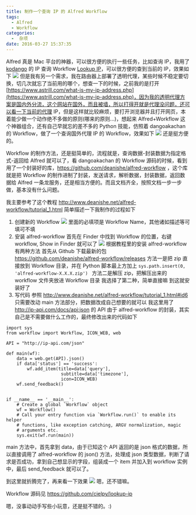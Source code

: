 ```yaml
---
title: 制作一个查询 IP 的 Alfred Workflow
tags:
  - Alfred
  - Workflow
categories:
  -  杂项
date: 2016-03-27 15:37:35
---
```


Alfred 真是 Mac 平台的神器，可以很方便的执行一些任务，比如查询 IP，我用了 [kodango](https://twitter.com/dangoakachan) 的 IP 查询 Workflow [Lookup IP](https://github.com/dangoakachan/lookup-ip)，可以很方便的查到当前的 IP，效果如下
![](http://ww1.sinaimg.cn/large/74681984gw1f2bgrwq5jrj20eu033aa3.jpg)
但是我有另一个需求，我在路由器上部署了透明代理，某些时候不稳定要切换，切几次就忘了当前用的哪个，想查一下的时候，之前我的是打开 [https://www.astrill.com/what-is-my-ip-address.php](https://www.astrill.com/what-is-my-ip-address.php)，因为我的透明代理方案是国内外分流，这个网站在国外，而且被墙，所以打得开就是代理没问题，还可以看一下当前的代理 IP，但是这样就比较麻烦，要打开浏览器并且打开网页，本着能少做一个动作绝不多做的原则(哪来的原则...)，想起来 Alfred+Workflow 这个神器组合，还有自己早就忘的差不多的 Python 技能，仿照着 dangoakachan 的 Workflow，做了一个查询国外代理 IP 的 Workflow，效果如下
![](http://ww3.sinaimg.cn/large/74681984gw1f2bgy73dqkj20f0036t8q.jpg)
还是挺方便的。

Workflow 的制作方法，还是挺简单的，流程就是，查询数据-封装数据为指定格式-返回给 Alfred 就可以了，看 dangoakachan 的 Workflow 源码的时候，看到用了一个封装好的库，https://github.com/deanishe/alfred-workflow ，这个库就是把 Workflow 的制作进制了封装，发送请求，解析数据，封装数据，返回数据给 Alfred 一条龙服务，还是相当方便的。而且文档齐全，按照文档一步一步做，基本没有什么问题。

我主要参考了这个教程 http://www.deanishe.net/alfred-workflow/tutorial_1.html
简单描述一下我制作的过程如下
1. 创建新的 Workflow
![](http://ww3.sinaimg.cn/large/74681984gw1f2bh70k943j20f80blgms.jpg)
里面的必填项是 Workflow Name，其他诸如描述等可填可不填
2. 安装 alfred-workflow
首先在 Finder 中找到 Workflow 的位置，右键 workflow, Show in Finder 就可以了
![](http://ww1.sinaimg.cn/large/74681984gw1f2bhbfha9dj20hw0ayq5m.jpg)
根据教程里的安装 alfred-workflow 有两种方法
首先从 Github 下载最新的包 https://github.com/deanishe/alfred-workflow/releases
方法一是把 zip 直接放到 Workflow 目录，并在 Python 脚本最上方加上 `sys.path.insert(0, 'alfred-workflow-X.X.X.zip') `
方法二是解压 zip，把解压出来的 workflow 文件夹放进 Workflow 目录
我选择了第二种，简单直接嘛
到这就安装好了
3. 写代码
参照 http://www.deanishe.net/alfred-workflow/tutorial_1.html#id6
只需要改动 main 方法部分，把数据改成自己想要的就可以
我这里用了 http://ip-api.com/docs/api:json 的 API
由于 alfred-workflow 的封装，其实自己是不需要做什么工作的，最终修改出来的代码如下
```
import sys
from workflow import Workflow, ICON_WEB, web

API = "http://ip-api.com/json"

def main(wf):
    data = web.get(API).json()
    if data['status'] == 'success':
        wf.add_item(title=data['query'],
                     subtitle=data['timezone'],
                     icon=ICON_WEB)
    wf.send_feedback()


if __name__ == '__main__':
    # Create a global `Workflow` object
    wf = Workflow()
    # Call your entry function via `Workflow.run()` to enable its helper
    # functions, like exception catching, ARGV normalization, magic
    # arguments etc.
    sys.exit(wf.run(main))
```

main 方法中，首先拿到 data，由于已知这个 API 返回的是 json 格式的数据，所以直接调用了 alfred-workflow 的 json() 方法，处理成 json 类型数据，判断了请求是否成功，拿到自己想显示的字段，组装成一个 item 并加入到 workflow 实例中，最后 send_feedback 就可以了。

到这里就折腾完了，再来看一下效果
![](http://ww3.sinaimg.cn/large/74681984gw1f2bgy73dqkj20f0036t8q.jpg)
嗯，还不错嘛。

Workflow 源码见 https://github.com/cielpy/lookup-ip

嗯，没事动动手写些小玩意，还是挺不错的。:)
